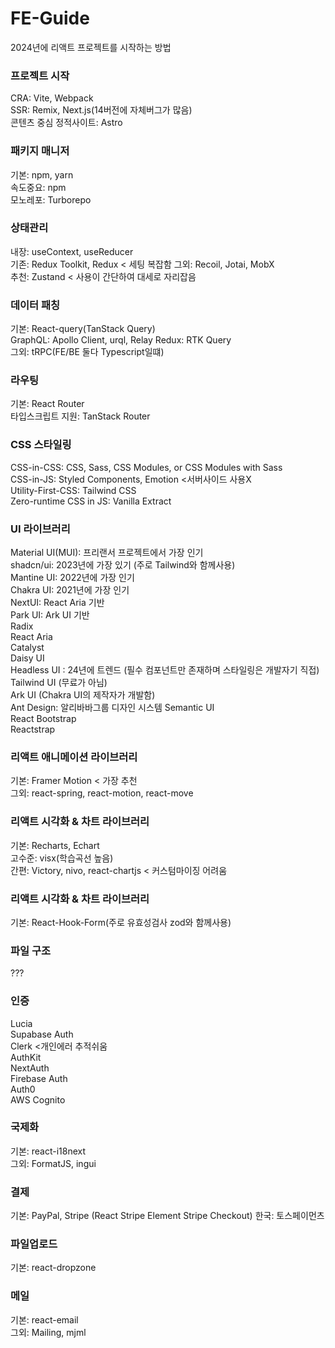 # FE-Guide
2024년에 리액트 프로젝트를 시작하는 방법


### 프로젝트 시작
CRA: Vite, Webpack  
SSR: Remix, Next.js(14버전에 자체버그가 많음)  
콘텐츠 중심 정적사이트: Astro

### 패키지 매니저
기본: npm, yarn  
속도중요: npm  
모노레포: Turborepo

### 상태관리
내장: useContext, useReducer  
기존: Redux Toolkit, Redux  < 세팅 복잡함
그외: Recoil, Jotai, MobX  
추천: Zustand  < 사용이 간단하여 대세로 자리잡음

### 데이터 패칭
기본: React-query(TanStack Query)  
GraphQL: Apollo Client, urql, Relay
Redux: RTK Query  
그외: tRPC(FE/BE 둘다 Typescript일떄)   

### 라우팅
기본: React Router  
타입스크립트 지원: TanStack Router

### CSS 스타일링
CSS-in-CSS: CSS, Sass, CSS Modules, or CSS Modules with Sass    
CSS-in-JS:  Styled Components, Emotion  <서버사이드 사용X  
Utility-First-CSS: Tailwind CSS  
Zero-runtime CSS in JS: Vanilla Extract

### UI 라이브러리
Material UI(MUI): 프리랜서 프로젝트에서 가장 인기  
shadcn/ui: 2023년에 가장 있기 (주로 Tailwind와 함께사용)  
Mantine UI: 2022년에 가장 인기  
Chakra UI: 2021년에 가장 인기  
NextUI: React Aria 기반  
Park UI: Ark UI 기반  
Radix  
React Aria  
Catalyst  
Daisy UI  
Headless UI : 24년에 트렌드 (필수 컴포넌트만 존재하며 스타일링은 개발자기 직접)  
Tailwind UI (무료가 아님)  
Ark UI (Chakra UI의 제작자가 개발함)  
Ant Design: 알리바바그룹 디자인 시스템
Semantic UI  
React Bootstrap  
Reactstrap  

### 리액트 애니메이션 라이브러리
기본: Framer Motion < 가장 추천  
그외: react-spring, react-motion, react-move  

### 리액트 시각화 & 차트 라이브러리
기본: Recharts, Echart  
고수준: visx(학습곡선 높음)  
간편: Victory, nivo, react-chartjs < 커스텀마이징 어려움  

### 리액트 시각화 & 차트 라이브러리
기본: React-Hook-Form(주로 유효성검사 zod와 함께사용)

### 파일 구조
???  

### 인증
Lucia  
Supabase Auth  
Clerk <개인에러 추적쉬움  
AuthKit  
NextAuth  
Firebase Auth  
Auth0  
AWS Cognito  

### 국제화
기본: react-i18next  
그외: FormatJS, ingui


### 결제
기본: PayPal, Stripe (React Stripe Element  Stripe Checkout)
한국: 토스페이먼츠

### 파일업로드
기본: react-dropzone

### 메일
기본: react-email  
그외: Mailing, mjml
